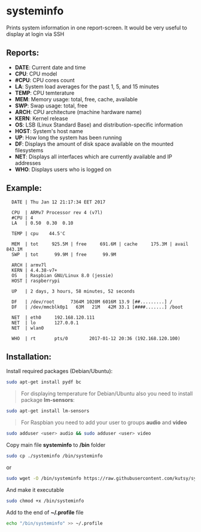 # systeminfo

Prints system information in one report-screen.
It would be very useful to display at login via SSH

Reports:
-------------
* **DATE**: Current date and time
* **CPU**: CPU model
* **#CPU**: CPU cores count
* **LA**: System load averages for the past 1, 5, and 15 minutes
* **TEMP**: CPU temterature
* **MEM**: Memory usage: total, free, cache, available
* **SWP**: Swap usage: total, free
* **ARCH**: CPU architecture (machine hardware name)
* **KERN**: Kernel release
* **OS**: LSB (Linux Standard Base) and distribution-specific information
* **HOST**: System's host name
* **UP**: How long the system has been running
* **DF**: Displays the amount of disk space available on the mounted filesystems
* **NET**: Displays all interfaces which are currently available and IP addresses
* **WHO**: Displays users who is logged on

Example:
-------------
```
  DATE | Thu Jan 12 21:17:34 EET 2017

  CPU  | ARMv7 Processor rev 4 (v7l) 
  #CPU | 4 
  LA   | 0.50  0.30  0.10  

  TEMP | cpu    44.5'C 

  MEM  | tot     925.5M | free     691.6M | cache     175.3M | avail     843.1M 
  SWP  | tot      99.9M | free      99.9M 

  ARCH | armv7l 
  KERN | 4.4.38-v7+ 
  OS   | Raspbian GNU/Linux 8.0 (jessie) 
  HOST | raspberrypi 

  UP   | 2 days, 3 hours, 58 minutes, 52 seconds 

  DF   | /dev/root      7364M 1020M 6016M 13.9 [##.........] /          
  DF   | /dev/mmcblk0p1   63M   21M   42M 33.1 [####.......] /boot      

  NET  | eth0     192.168.120.111 
  NET  | lo       127.0.0.1 
  NET  | wlan0     

  WHO  | rt       pts/0        2017-01-12 20:36 (192.168.120.100) 
```

Installation:
-------------
Install required packages (Debian/Ubuntu):
```bash
sudo apt-get install pydf bc
```
> For displaying temperature for Debian/Ubuntu also you need to install package **lm-sensors**:
```bash
sudo apt-get install lm-sensors
```
> For Raspbian you need to add your user to groups **audio** and **video**
```bash
sudo adduser <user> audio && sudo adduser <user> video 
```

Copy main file **systeminfo** to **/bin** folder
```bash
sudo cp ./systeminfo /bin/systeminfo
```
or
```bash
sudo wget -O /bin/systeminfo https://raw.githubusercontent.com/kutsy/systeminfo/master/systeminfo
```
And make it executable
```bash
sudo chmod +x /bin/systeminfo
```

Add to the end of **~/.profile** file
```bash
echo "/bin/systeminfo" >> ~/.profile
```
